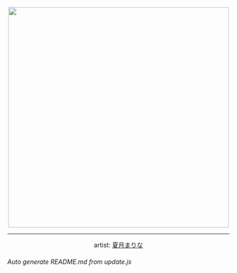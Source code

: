 
<p align="center">
  <img width="500" src="https://nekos.best/api/v2/neko/791cf056-e4aa-4110-8e41-a92b4e81f6fc.png">
  <hr/>
  <center>
    artist: <a href="https://www.pixiv.net/en/artworks/78312182">夏月まりな</a>
  </center>
</p>


###### Auto generate README.md from update.js

